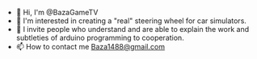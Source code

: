 - 👋 Hi, I'm @BazaGameTV
- 👀 I'm interested in creating a "real" steering wheel for car simulators.
- 💞️ I invite people who understand and are able to explain the work and subtleties of arduino programming to cooperation.
- 📫 How to contact me Baza1488@gmail.com

<!---
BazaGameTV/BazaGameTV is a ✨ special ✨ repository because its `README.md` (this file) appears on your GitHub profile.
You can click the Preview link to take a look at your changes.
--->
